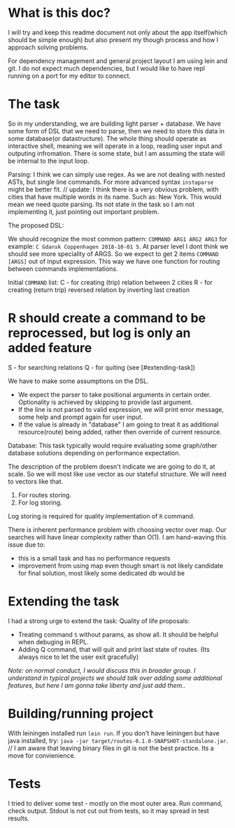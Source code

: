 # What is this doc?

I will try and keep this readme document not only about the app itself(which should be simple enough) but also present my though process and how I approach solving problems.

For dependency management and general project layout I am using lein and git. I do not expect much dependencies, but I would like to have repl running on a port for my editor to connect.

# The task
So in my understanding, we are building light parser + database.
We have some form of DSL that we need to parse, then we need to store this data in some database(or datastructure). The whole thing should operate as interactive shell, meaning we will operate in a loop, reading user input and outputing infromation. There is some state, but I am assuming the state will be internal to the input loop. 

Parsing:
I think we can simply use regex.
As we are not dealing with nested ASTs, but single line commands. For more advanced syntax `instaparse` might be better fit.
// update: I think there is a very obvious problem, with cities that have multiple words in its name. Such as: New York. This would mean we need quote parsing. Its not state in the task so I am not implementing it, just pointing out important problem.

The proposed DSL:

We should recognize the most common pattern:
`COMMAND ARG1 ARG2 ARG3`
for example: `C Gdansk Coppenhagen 2018-10-01 5`.
At parser level I dont think we should see more speciality of ARGS.
So we expect to get 2 items `COMMAND` `[ARGS]` out of input expression. This way we have one function for routing between commands implementations.

Initial `COMMAND` list:
C - for creating (trip) relation between 2 cities
R - for creating (return trip) reversed relation by inverting last creation
# R should create a command to be reprocessed, but log is only an added feature
S - for searching relations
Q - for quiting (see [#extending-task])


We have to make some assumptions on the DSL.
* We expect the parser to take positional arguments in certain order. Optionality is achieved by skipping to provide last argument.
* If the line is not parsed to valid expression, we will print error message, some help and prompt again for user input.
* If the value is already in "database" I am going to treat it as additional resource(route) being added, rather then override of current resource.


Database:
This task typically would require evaluating some graph/other database solutions depending on performance expectation.

The description of the problem doesn't indicate we are going to do it, at scale. So we will most like use vector as our stateful structure.
We will need to vectors like that.
1. For routes storing.
2. For log storing.

Log storing is required for quality implementation of `R` command.

There is inherent performance problem with choosing vector over map. Our searches will have linear complexity rather than O(1). I am hand-waving this issue due to:
* this is a small task and has no performance requests
* improvement from using map even though smart is not likely candidate for final solution, most likely some dedicated db would be

# Extending the task
I had a strong urge to extend the task:
Quality of life proposals: 
* Treating command `S` without params, as show all. It should be helpful when debuging in REPL.
* Adding Q command, that will quit and print last state of routes. (Its always nice to let the user exit gracefully)

_Note: on normal conduct, I would discuss this in broader group. I understand in typical projects we should talk over adding some additional features, but here I am gonna take liberty and just add them.._

# Building/running project
With leiningen installed run `lein run`.
If you don't have leiningen but have java installed, try: `java -jar target/routes-0.1.0-SNAPSHOT-standalone.jar`. 
// I am aware that leaving binary files in git is not the best practice. Its a move for convienience.

# Tests 
I tried to deliver some test - mostly on the most outer area.
Run command, check output.
Stdout is not cut out from tests, so it may spread in test results.